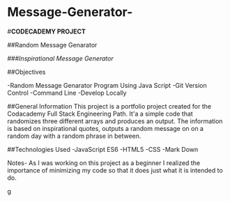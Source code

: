 # Message-Generator-

#**CODECADEMY PROJECT** 

##Random Message Genarator 

###*Inspirational Message Generator*

##Objectives 

-Random Message Genarator Program Using Java Script 
-Git Version Control 
-Command Line 
-Develop Locally 

##General Information 
This project is a portfolio project created for the Codacademy Full Stack Engineering Path. It'a a simple code that randomizes three different arrays and produces an output. The information is based on inspirational quotes, outputs a random message on on a random day with a random phrase in between. 

##Technologies Used 
-JavaScript ES6 
-HTML5
-CSS 
-Mark Down 

Notes- 
As I was working on this project as a beginner I realized the importance of 
minimizing my code so that it does just what it is intended to do. 







g